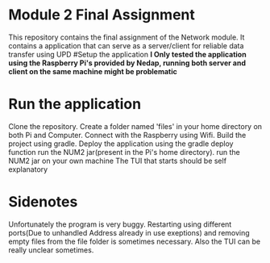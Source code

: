 # Module 2 Final Assignment
This repository contains the final assignment of the Network module.
It contains a application that can serve as a server/client for reliable data transfer using UPD
#Setup the application
**I Only tested the application using the Raspberry Pi's provided by Nedap, running both server and client on the same machine might be problematic**

# Run the application

Clone the repository.
Create a folder named 'files' in your home directory on both Pi and Computer.
Connect with the Raspberry using Wifi.
Build the project using gradle.
Deploy the application using the gradle deploy function
run the NUM2 jar(present in the Pi's home directory).
run the NUM2 jar on your own machine
The TUI that starts should be self explanatory


# Sidenotes

Unfortunately the program is very buggy. Restarting using different ports(Due to unhandled Address already in use exeptions) and removing empty files from the file folder is sometimes necessary. Also the TUI can be really unclear sometimes. 
